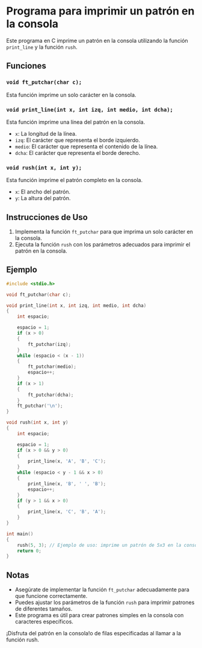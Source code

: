 # Programa para imprimir un patrón en la consola

Este programa en C imprime un patrón en la consola utilizando la función `print_line` y la función `rush`.

## Funciones

### `void ft_putchar(char c);`

Esta función imprime un solo carácter en la consola.

### `void print_line(int x, int izq, int medio, int dcha);`

Esta función imprime una línea del patrón en la consola.

- `x`: La longitud de la línea.
- `izq`: El carácter que representa el borde izquierdo.
- `medio`: El carácter que representa el contenido de la línea.
- `dcha`: El carácter que representa el borde derecho.

### `void rush(int x, int y);`

Esta función imprime el patrón completo en la consola.

- `x`: El ancho del patrón.
- `y`: La altura del patrón.

## Instrucciones de Uso

1. Implementa la función `ft_putchar` para que imprima un solo carácter en la consola.
2. Ejecuta la función `rush` con los parámetros adecuados para imprimir el patrón en la consola.

## Ejemplo

```c
#include <stdio.h>

void ft_putchar(char c);

void print_line(int x, int izq, int medio, int dcha)
{
    int espacio;

    espacio = 1;
    if (x > 0)
    {
        ft_putchar(izq);
    }
    while (espacio < (x - 1))
    {
        ft_putchar(medio);
        espacio++;
    }
    if (x > 1)
    {
        ft_putchar(dcha);
    }
    ft_putchar('\n');
}

void rush(int x, int y)
{
    int espacio;

    espacio = 1;
    if (x > 0 && y > 0)
    {
        print_line(x, 'A', 'B', 'C');
    }
    while (espacio < y - 1 && x > 0)
    {
        print_line(x, 'B', ' ', 'B');
        espacio++;
    }
    if (y > 1 && x > 0)
    {
        print_line(x, 'C', 'B', 'A');
    }
}

int main()
{
    rush(5, 3); // Ejemplo de uso: imprime un patrón de 5x3 en la consola
    return 0;
}
```

## Notas

- Asegúrate de implementar la función `ft_putchar` adecuadamente para que funcione correctamente.
- Puedes ajustar los parámetros de la función `rush` para imprimir patrones de diferentes tamaños.
- Este programa es útil para crear patrones simples en la consola con caracteres específicos.

¡Disfruta del patrón en la consola!o de filas especificadas al llamar a la función rush.
